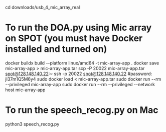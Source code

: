 cd downloads/usb_4_mic_array_real

# To run the DOA.py using Mic array on SPOT (you must have Docker installed and turned on)
docker buildx build --platform linux/amd64 -t mic-array-app .
docker save mic-array-app > mic-array-app.tar
scp -P 20022 mic-array-app.tar spot@128.148.140.22:~
ssh -p 20022 spot@128.148.140.22 #password: jI37m1Q5M6y4
sudo docker load < mic-array-app.tar
sudo docker run --rm --privileged mic-array-app 
sudo docker run --rm --privileged --network host mic-array-app

# To run the speech_recog.py on Mac
python3 speech_recog.py
